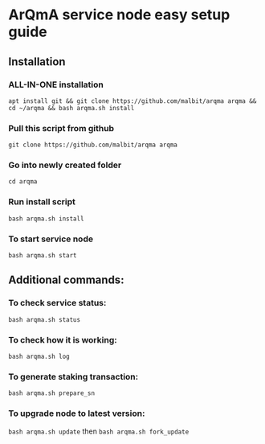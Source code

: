 
# ArQmA service node easy setup guide



## Installation

### ALL-IN-ONE installation
`apt install git && git clone https://github.com/malbit/arqma arqma && cd ~/arqma && bash arqma.sh install`

### Pull this script from github
`git clone https://github.com/malbit/arqma arqma`

### Go into newly created folder

`cd arqma`

### Run install script

`bash arqma.sh install`

### To start service node

`bash arqma.sh start`

## Additional commands:

### To check service status:

`bash arqma.sh status`

### To check how it is working:

`bash arqma.sh log`

### To generate staking transaction:

`bash arqma.sh prepare_sn`

### To upgrade node to latest version:

`bash arqma.sh update`
 then
`bash arqma.sh fork_update`

